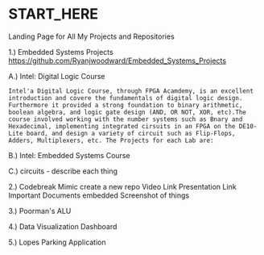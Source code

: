 # START_HERE
Landing Page for All My Projects and Repositories


1.) Embedded Systems Projects
  https://github.com/Ryanjwoodward/Embedded_Systems_Projects
  
  A.) Intel: Digital Logic Course
    
    Intel'a Digital Logic Course, through FPGA Acamdemy, is an excellent introduction and covere the fundamentals of digital logic design. Furthermore it provided a strong foundation to binary arithmetic, boolean algebra, and logic gate design (AND, OR NOT, XOR, etc).The course involved working with the number systems such as Bnary and Hexadecimal, implementing integrated cirsuits in an FPGA on the DE10-Lite board, and design a variety of circuit such as Flip-Flops, Adders, Multiplexers, etc. The Projects for each Lab are: 
 
 B.) Intel: Embedded Systems Course
 
 C.) circuits
    - describe each thing
   
2.) Codebreak Mimic 
create a new repo
  Video Link
  Presentation Link
  Important Documents embedded
  Screenshot of things
  
3.) Poorman's ALU


4.) Data Visualization Dashboard

5.) Lopes Parking Application
